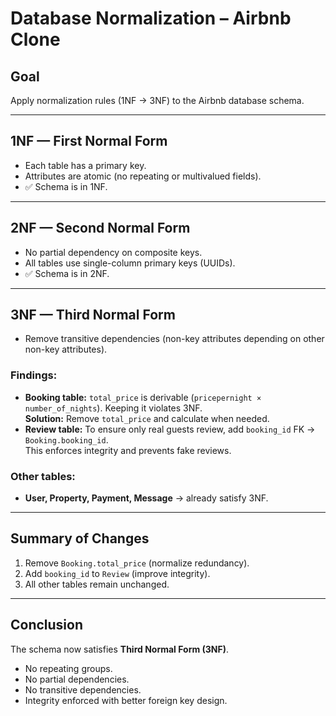 # Database Normalization – Airbnb Clone

## Goal
Apply normalization rules (1NF → 3NF) to the Airbnb database schema.

---

## 1NF — First Normal Form
- Each table has a primary key.
- Attributes are atomic (no repeating or multivalued fields).
- ✅ Schema is in 1NF.

---

## 2NF — Second Normal Form
- No partial dependency on composite keys.
- All tables use single-column primary keys (UUIDs).
- ✅ Schema is in 2NF.

---

## 3NF — Third Normal Form
- Remove transitive dependencies (non-key attributes depending on other non-key attributes).

### Findings:
- **Booking table:** `total_price` is derivable (`pricepernight × number_of_nights`). Keeping it violates 3NF.  
  **Solution:** Remove `total_price` and calculate when needed.  
- **Review table:** To ensure only real guests review, add `booking_id` FK → `Booking.booking_id`.  
  This enforces integrity and prevents fake reviews.

### Other tables:
- **User, Property, Payment, Message** → already satisfy 3NF.

---

## Summary of Changes
1. Remove `Booking.total_price` (normalize redundancy).  
2. Add `booking_id` to `Review` (improve integrity).  
3. All other tables remain unchanged.

---

## Conclusion
The schema now satisfies **Third Normal Form (3NF)**.  
- No repeating groups.  
- No partial dependencies.  
- No transitive dependencies.  
- Integrity enforced with better foreign key design.

